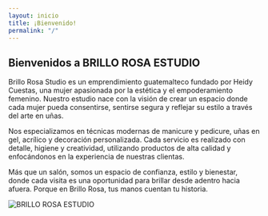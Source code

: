 ```yaml
---
layout: inicio
title: ¡Bienvenido!
permalink: "/"
---
```


<section class="welcome-section">
  <h1>Bienvenidos a BRILLO ROSA ESTUDIO</h1>
  <p>
   Brillo Rosa Studio es un emprendimiento guatemalteco fundado por Heidy Cuestas, una mujer apasionada por la estética y el empoderamiento femenino. Nuestro estudio nace con la visión de crear un espacio donde cada mujer pueda consentirse, sentirse segura y reflejar su estilo a través del arte en uñas.
   </p>
<p>
Nos especializamos en técnicas modernas de manicure y pedicure, uñas en gel, acrílico y decoración personalizada. Cada servicio es realizado con detalle, higiene y creatividad, utilizando productos de alta calidad y enfocándonos en la experiencia de nuestras clientas.
</p>
<p>
Más que un salón, somos un espacio de confianza, estilo y bienestar, donde cada visita es una oportunidad para brillar desde adentro hacia afuera.
Porque en Brillo Rosa, tus manos cuentan tu historia.
  </p>
 
   <img src="{{ '/assets/SALON.jpg' | relative_url }}" alt="BRILLO ROSA ESTUDIO">


</section>